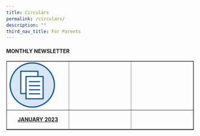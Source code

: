 ```yaml
---
title: Circulars
permalink: /circulars/
description: ""
third_nav_title: For Parents
---
```


<h4><strong>MONTHLY NEWSLETTER</strong></h4>
<table style="border-collapse: collapse; width: 100%;" border="1">
<tbody>
<tr>
<td style="width: 33.3333%;"><a href="/files/January-2023.pdf"><img style="width: 80%;" src="/images/mn.png"></a></td>
<td style="width: 33.3333%;">&nbsp;</td>
<td style="width: 33.3333%;">&nbsp;</td>
</tr>
<tr>
<td style="width: 33.3333%;"><p style="text-align: center;"><strong><a href="/files/January-2023.pdf">JANUARY 2023</a></strong></p></td>
<td style="width: 33.3333%;">&nbsp;</td>
<td style="width: 33.3333%;">&nbsp;</td>
</tr>
</tbody>
</table>